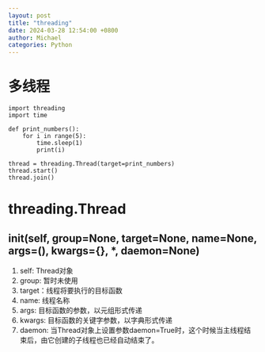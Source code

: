 ```yaml
---
layout: post
title: "threading"
date: 2024-03-28 12:54:00 +0800
author: Michael
categories: Python
---
```


# 多线程

    import threading
    import time

    def print_numbers():
        for i in range(5):
            time.sleep(1)
            print(i)

    thread = threading.Thread(target=print_numbers)
    thread.start()
    thread.join()

# threading.Thread
## __init__(self, group=None, target=None, name=None, args=(), kwargs={}, *, daemon=None)
1. self: Thread对象
2. group: 暂时未使用
3. target：线程将要执行的目标函数
4. name: 线程名称
5. args: 目标函数的参数，以元组形式传递
6. kwargs: 目标函数的关键字参数，以字典形式传递
7. daemon: 当Thread对象上设置参数daemon=True时，这个时候当主线程结束后，由它创建的子线程也已经自动结束了。